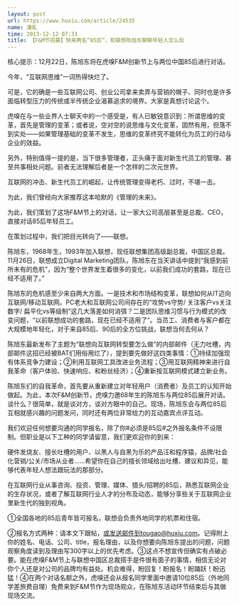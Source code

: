 ```yaml
---
layout: post
url: https://www.huxiu.com/article/24535
name: 潘乱
time: 2013-12-12 07:33
title: 【F&M节招募】快来两名“85后”，和联想陈旭东聊聊年轻人怎么玩
---
```

核心提示：12月22日，陈旭东将在虎嗅F&M创新节上与两位中国85后进行对话。

今年，“互联网思维”一词热得快烂了。

可是，它的确是一些互联网公司、创业公司拿来卖弄与营销的幌子、同时也是许多面临转型压力的传统或半传统企业渴慕追求的境界。大家是真想讨论这个。

虎嗅在与一些业界人士聊天中的一个感受是，有人已敏锐意识到：所谓思维的变革，首先是管理的变革；或者说，空对空的说思维与文化变革，固然有用，但落不到实处——如果管理基础的变革不发生，思维的变革终究不能转化为员工的行动与企业的效益。

另外，特别值得一提的是，当下很多管理者，正头痛于面对新生代员工的管理、甚至共事相处问题。前者无法理解后者是一个怎样的二次元世界。

互联网的冲击、新生代员工的崛起，让传统管理变得老朽、过时，不堪一击。

为此，我们曾经向大家推荐这本哈默的《管理的未来》。

为此，我们策划了这场F&M节上的对话，让一家大公司高层甚至是总裁、CEO，直接对话85后年轻员工。

在策划过程中，我们把目光转向了——联想。

陈旭东，1968年生，1993年加入联想，现任联想集团高级副总裁，中国区总裁。11月26日，联想成立Digital Marketing团队，陈旭东在当天讲话中提到“我感到前所未有的危机”，因为“整个世界发生着很多的变化，以前我们成功的套路，现在已经不适用了。”

陈旭东的危机感至少来自两大方面。一是技术和市场结构变革，联想如何从IT迈向互联网/移动互联网。PC老大和互联网公司间存在的“攻势vs守势/ 关注客户vs关注数字/ 扁平化vs等级制”这几大落差如何消弭？二是团队思维习惯与行为模式的改变问题，“以前联想成功的套路，现在已经不适用了”。当员工、消费者与客户都在大规模地年轻化，对于来自85后、90后的全方位挑战，联想当何去何从？

陈旭东最新发布了主题为“联想向互联网转型要怎么做”的内部邮件（无力吐槽，内部邮件这招已经被BAT们用俗用烂了），提到要先做好这四类事情：①持续加强现有体系竞争力建设；②利用互联网工具改进业务流程；③用互联网精神来进行自我革命（客户体验、快速响应、和粉丝经济）；④重新按互联网模式建立新业务。

陈旭东们的自我革命，首先要从重新建立对年轻用户（消费者）及员工的认知开始做起。为此，本次F&M创新节，虎嗅力邀68年生的陈旭东与两位85后展开对话。谈什么？很简单，就是谈对方，谈对方眼中的自己。现场，陈旭东会与两位85后互相就感兴趣的问题发问，同时还有两位非常给力的互动嘉宾点评互动。

我们欢迎任何想要沟通的同学报名，除了你#必须是85后#之外报名条件不设限制。但职业是以下工种的同学请留意，我们更欢迎你的到来：

硬件发烧友、擅长吐槽的用户、以黑人与自黑为乐的产品汪和程序猿，品牌/社会化营销/公关/市场从业者……希望你在自己的擅长领域给出吐槽、建议和异见，能够代表年轻人想法跟玩法的那部分。

在互联网行业从事咨询、投资、管理、媒体、猎头/招聘的85后，熟悉互联网企业的生存状况，或者了解互联网行业人才的分布及动态，能够分享些关于互联网企业里新生代的独到视角。

①全国各地的85后青年皆可报名，联想会负责外地同学的机票和住宿。

②报名方式两种：请本文下跟帖，或发送邮件到tougao@huxiu.com。记得附上你的姓名、电话、公司、title，报名理由，以及你想要向陈旭东提出的问题，问题观察角度读到及理由写300字以上的优先考虑。③这点不想宣传但确实有点破必要。能在虎嗅F&M节上与联想中国区总裁搭手是件很有面子的事情，相信无论对你个人还是对公司的品牌均有益处。机会难得，盼回复！盼报名！盼踊跃！盼迅猛！④在两个对话名额之外，虎嗅还会从报名同学里面中邀请10位85后（外地同学差旅费自理）免费来到F&M节作为现场观众，在陈旭东活动环节结束后与其做现场交流。


